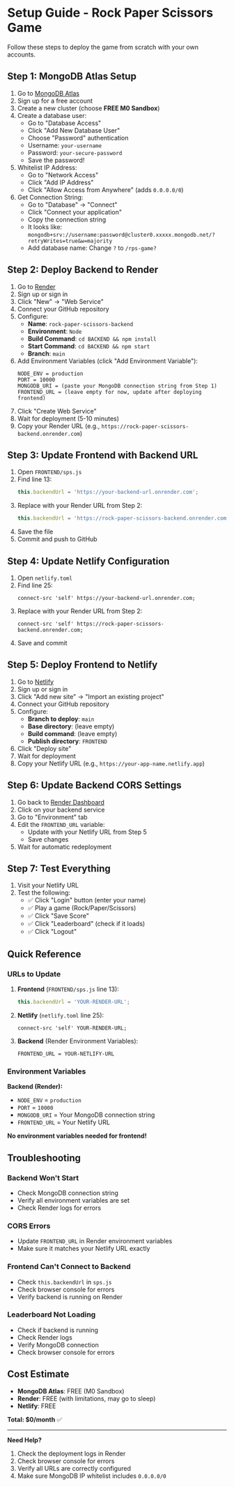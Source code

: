 # Setup Guide - Rock Paper Scissors Game

Follow these steps to deploy the game from scratch with your own accounts.

## Step 1: MongoDB Atlas Setup

1. Go to [MongoDB Atlas](https://www.mongodb.com/cloud/atlas/register)
2. Sign up for a free account
3. Create a new cluster (choose **FREE M0 Sandbox**)
4. Create a database user:
   - Go to "Database Access"
   - Click "Add New Database User"
   - Choose "Password" authentication
   - Username: `your-username`
   - Password: `your-secure-password`
   - Save the password!
5. Whitelist IP Address:
   - Go to "Network Access"
   - Click "Add IP Address"
   - Click "Allow Access from Anywhere" (adds `0.0.0.0/0`)
6. Get Connection String:
   - Go to "Database" → "Connect"
   - Click "Connect your application"
   - Copy the connection string
   - It looks like: `mongodb+srv://username:password@cluster0.xxxxx.mongodb.net/?retryWrites=true&w=majority`
   - Add database name: Change `?` to `/rps-game?`

## Step 2: Deploy Backend to Render

1. Go to [Render](https://render.com/)
2. Sign up or sign in
3. Click "New" → "Web Service"
4. Connect your GitHub repository
5. Configure:
   - **Name**: `rock-paper-scissors-backend`
   - **Environment**: `Node`
   - **Build Command**: `cd BACKEND && npm install`
   - **Start Command**: `cd BACKEND && npm start`
   - **Branch**: `main`
6. Add Environment Variables (click "Add Environment Variable"):
   ```
   NODE_ENV = production
   PORT = 10000
   MONGODB_URI = (paste your MongoDB connection string from Step 1)
   FRONTEND_URL = (leave empty for now, update after deploying frontend)
   ```
7. Click "Create Web Service"
8. Wait for deployment (5-10 minutes)
9. Copy your Render URL (e.g., `https://rock-paper-scissors-backend.onrender.com`)

## Step 3: Update Frontend with Backend URL

1. Open `FRONTEND/sps.js`
2. Find line 13:
   ```javascript
   this.backendUrl = 'https://your-backend-url.onrender.com';
   ```
3. Replace with your Render URL from Step 2:
   ```javascript
   this.backendUrl = 'https://rock-paper-scissors-backend.onrender.com';
   ```
4. Save the file
5. Commit and push to GitHub

## Step 4: Update Netlify Configuration

1. Open `netlify.toml`
2. Find line 25:
   ```
   connect-src 'self' https://your-backend-url.onrender.com;
   ```
3. Replace with your Render URL from Step 2:
   ```
   connect-src 'self' https://rock-paper-scissors-backend.onrender.com;
   ```
4. Save and commit

## Step 5: Deploy Frontend to Netlify

1. Go to [Netlify](https://www.netlify.com/)
2. Sign up or sign in
3. Click "Add new site" → "Import an existing project"
4. Connect your GitHub repository
5. Configure:
   - **Branch to deploy**: `main`
   - **Base directory**: (leave empty)
   - **Build command**: (leave empty)
   - **Publish directory**: `FRONTEND`
6. Click "Deploy site"
7. Wait for deployment
8. Copy your Netlify URL (e.g., `https://your-app-name.netlify.app`)

## Step 6: Update Backend CORS Settings

1. Go back to [Render Dashboard](https://dashboard.render.com/)
2. Click on your backend service
3. Go to "Environment" tab
4. Edit the `FRONTEND_URL` variable:
   - Update with your Netlify URL from Step 5
   - Save changes
5. Wait for automatic redeployment

## Step 7: Test Everything

1. Visit your Netlify URL
2. Test the following:
   - ✅ Click "Login" button (enter your name)
   - ✅ Play a game (Rock/Paper/Scissors)
   - ✅ Click "Save Score"
   - ✅ Click "Leaderboard" (check if it loads)
   - ✅ Click "Logout"

## Quick Reference

### URLs to Update

1. **Frontend** (`FRONTEND/sps.js` line 13):
   ```javascript
   this.backendUrl = 'YOUR-RENDER-URL';
   ```

2. **Netlify** (`netlify.toml` line 25):
   ```
   connect-src 'self' YOUR-RENDER-URL;
   ```

3. **Backend** (Render Environment Variables):
   ```
   FRONTEND_URL = YOUR-NETLIFY-URL
   ```

### Environment Variables

**Backend (Render):**
- `NODE_ENV` = `production`
- `PORT` = `10000`
- `MONGODB_URI` = Your MongoDB connection string
- `FRONTEND_URL` = Your Netlify URL

**No environment variables needed for frontend!**

## Troubleshooting

### Backend Won't Start
- Check MongoDB connection string
- Verify all environment variables are set
- Check Render logs for errors

### CORS Errors
- Update `FRONTEND_URL` in Render environment variables
- Make sure it matches your Netlify URL exactly

### Frontend Can't Connect to Backend
- Check `this.backendUrl` in `sps.js`
- Check browser console for errors
- Verify backend is running on Render

### Leaderboard Not Loading
- Check if backend is running
- Check Render logs
- Verify MongoDB connection
- Check browser console for errors

## Cost Estimate

- **MongoDB Atlas**: FREE (M0 Sandbox)
- **Render**: FREE (with limitations, may go to sleep)
- **Netlify**: FREE

**Total: $0/month** ✅

---

**Need Help?**

1. Check the deployment logs in Render
2. Check browser console for errors
3. Verify all URLs are correctly configured
4. Make sure MongoDB IP whitelist includes `0.0.0.0/0`

